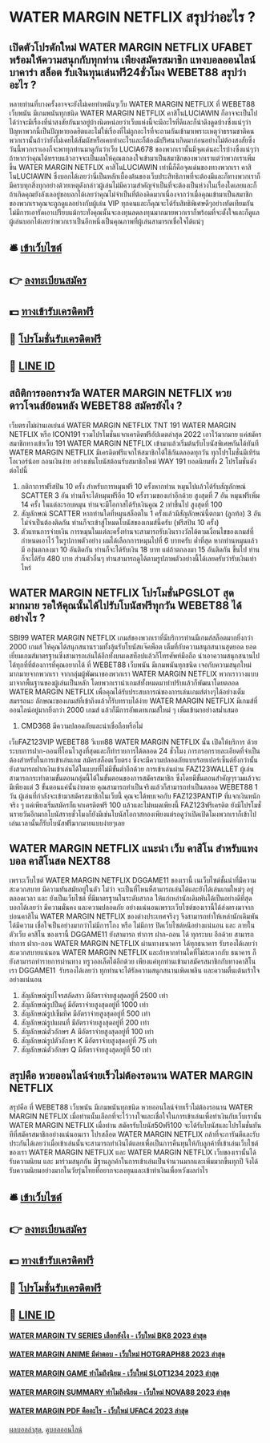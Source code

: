 # WATER MARGIN NETFLIX สรุปว่าอะไร ?
## เปิดตัวโปรดักใหม่ WATER MARGIN NETFLIX UFABET พร้อมให้ความสนุกกับทุกท่าน เพียงสมัครสมาชิก แทงบอลออนไลน์ บาคาร่า สล็อต รับเงินทุนเล่นฟรี24ชั่วโมง WEBET88 สรุปว่าอะไร ?
หลายท่านที่บางครั้งอาจจะยังไม่เคยทำพนันๆเว็บ WATER MARGIN NETFLIX ที่ WEBET88 เว็บพนัน มีเกมพนันทุกชนิด WATER MARGIN NETFLIX คาสิโนLUCIAWIN ก็อาจจะเป็นไปได้ว่าจะมีเรื่องที่น่าสงสัยกันมาอยู่บ้างนิดหน่อยว่าเว็บแห่งนี้จะมีอะไรที่ดีและก็น่าดึงดูดบ้างซึ่งแน่ๆว่าปัญหาพวกนี้เป็นปัญหายอดฮิตและไม่ใช่เรื่องที่ไม่ถูกอะไรที่จะถามกันเข้ามาเพราะเหตุว่าธรรมชาติคนพวกเรานั้นถ้าว่ายังไม่เคยได้สัมผัสหรือเคยทำอะไรและก็ต้องมีปริศนาเกิดมาก่อนอย่างไม่ต้องสงสัยซึ่งวันนี้พวกเราเองก็จะพาทุกท่านมาดูกันว่าเว็บ LUCIA678 ของพวกเรานั้นมีจุดเด่นอะไรบ้างซึ่งแน่ๆว่าถ้าหากว่าคุณได้ทราบแล้วอาจจะเป็นผลให้คุณตกลงใจเข้ามาเป็นสมาชิกของพวกเราแต่ว่าพวกเราเพิ่มขึ้น WATER MARGIN NETFLIX คาสิโนLUCIAWIN
เท่านี้ก็คือจุดเด่นของทางพวกเรา คาสิโนLUCIAWIN ซึ่งบอกได้เลยว่านี่เป็นหลักเบื้องต้นของเว็บประสิทธิภาพที่จะต้องมีและก็ทางพวกเราก็มีครบทุกสิ่งทุกอย่างด้วยเหตุดังกล่าวผู้เล่นไม่มีความสำคัญจำเป็นที่จะต้องเป็นห่วงในเรื่องใดเลยและก็ถ้าเกิดคุณยังลังเลอยู่ขอบอกได้เลยว่าคุณไม่จำเป็นที่ต้องคิดมากเนื่องจากว่าเมื่อคุณเข้ามาเป็นสมาชิกของพวกเราคุณจะถูกดูแลอย่างกับผู้เล่น VIP ทุกคนและก็คุณจะได้รับสิทธิพิเศษดีๆอย่างทัดเทียมกันไม่มีการเอารัดเอาเปรียบแม้กระทั่งคุณนั้นจะลงทุนลดลงทุนมากมายพวกเราก็พร้อมที่จะตั้งใจและก็ดูแลผู้เล่นบอกได้เลยว่าพวกเราเป็นอีกหนึ่งเป็นคุณภาพที่ผู้เล่นสามารถเชื่อใจได้แน่ๆ

## 🛎 [เข้าเว็บไซต์](https://bit.ly/3SdLNi2)
## 👉 [ลงทะเบียนสมัคร](https://bit.ly/3SdLNi2)
## 💵 [ทางเข้ารับเครดิตฟรี](https://bit.ly/3dyRKHj)
## 👑 [โปรโมชั่นรับเครดิตฟรี](https://bit.ly/3dyRKHj)
## 📱 [LINE ID](https://bit.ly/3dyRKHj)

## สถิติการออกรางวัล WATER MARGIN NETFLIX หวยดาวโจนส์ย้อนหลัง WEBET88 สมัครยังไง ?
เว็บตรงไม่ผ่านเอเย่นต์ WATER MARGIN NETFLIX TNT 191 WATER MARGIN NETFLIX หรือ ICON191 รวมโปรโมชั่นแจกเครดิตฟรีอัปเดตล่าสุด 2022 เอาไว้มากมาย แค่สมัครสมาชิกทางเข้าเว็บ 191 WATER MARGIN NETFLIX เข้ามาแล้วเริ่มต้นรับโบนัสพิเศษกันได้ทันที WATER MARGIN NETFLIX มีเครดิตฟรีแจกให้สมาชิกได้ใช้กันตลอดทุกวัน ทุกโปรโมชั่นมีเทิร์นโอเวอร์น้อย ถอนเงินง่าย อย่างเช่นโบนัสต้อนรับสมาชิกใหม่ WAY 191 ยอดนิยมทั้ง 2 โปรโมชั่นดังต่อไปนี้
1. กติกาการฟรีสปิน 10 ครั้ง สำหรับการหมุนฟรี 10 ครั้งหากท่าน หมุนไปแล้วได้รับสัญลักษณ์ SCATTER 3 อัน ท่านก็จะได้หมุนฟรีอีก 10 ครั้งรวมของเก่าอีกด้วย สูงสุดที่ 7 อัน หมุนฟรีเพิ่ม 14 ครั้ง ในแต่ละรอบหมุน ท่านจะมีโอกาสได้รับเงินคูณ 2 เท่าขึ้นไป สูงสุดที่ 100
2. สัญลักษณ์ SCATTER หากท่านใดที่หมุนสล็อตใน 1 ครั้งแล้วมีสัญลักษณ์นี้ตกมา (ลูกท้อ) 3 อัน ไม่จำเป็นต้องติดกัน ท่านก็จะเข้าสู่โหมดโบนัสของเกมส์นี้ครับ (ฟรีสปิน 10 ครั้ง)
3. ตัวแทนการจ่ายเงิน การหมุนในแต่ละครั้งท่านจะสามารถรับเงินรางวัลได้ตามเงื่อนไขของเกมส์ที่กำหนดเอาไว้ ในรูปภาพตัวอย่าง ผมได้เลือกการหมุนไปที่ 6 บาทครับ ต่ำที่สุด หากท่านหมุนแล้ว มี องุ่นตกลงมา 10 อันติดกัน ท่านก็จะได้รับเงิน 18 บาท แต่ถ้าตกลงมา 15 อันติดกัน ขึ้นไป ท่านก็จะได้รับ 480 บาท ส่วนตัวอื่นๆ ท่านสามารถดูได้ตามรูปภาพตัวอย่างนี้ได้เลยครับว่ารับเงินเท่าไหร่

## WATER MARGIN NETFLIX โปรโมชั่นPGSLOT สุดมากมาย รอให้คุณนั้นได้ไปรับโบนัสฟรีทุกวัน WEBET88 ได้อย่างไร ?
SBI99 WATER MARGIN NETFLIX เกมส์ของพวกเราที่มีบริการท่านมีเกมส์สล็อตมากยิ่งกว่า 2000 เกมส์ ให้คุณได้สนุกสนานรวมทั้งลุ้นรับโบนัสแจ๊คพ็อต เต็มที่กับความสนุกสนานสุดยอด ยอดเยี่ยมเกมส์มาตรฐานซึ่งสามารถเล่นได้อีกทั้งบนเดสท็อปแล้วก็โทรศัพท์มือถือ นำเอาความสนุกสนานไปได้ทุกที่ที่ต้องการที่คุณอยากได้ ที่ WEBET88 เว็บพนัน มีเกมพนันทุกชนิด เจอกับความสนุกใหม่มากมายจากพวกเรา จากกลุ่มผู้พัฒนาของพวกเรา WATER MARGIN NETFLIX พวกเราวางแบบมาจากพื้นฐานของผู้เล่นเป็นหลัก โดยพวกเรานำเกมส์ทั้งหมดมาทำปรับแล้วก็พัฒนาโดยตลอด WATER MARGIN NETFLIX เพื่อคุณได้รับประสบการณ์ของการเล่นเกมส์ต่างๆได้อย่างเต็มสมรรถนะ ลักษณะของเกมส์ที่เข้าถึงแล้วก็รับทราบได้ง่าย WATER MARGIN NETFLIX มีเกมส์ที่ออนไลน์อยู่มากยิ่งกว่า 2000 เกมส์ แล้วก็มีการอัพเดทเกมส์ใหม่ ๆ เพิ่มเข้ามาอย่างสม่ำเสมอ
1. CMD368 มีความปลอดภัยและน่าเชื่อถือหรือไม่

เว็บFAZ123VIP WEBET88 วีเบท88 WATER MARGIN NETFLIX นั้น เปิดให้บริการ ด้วยระบบการฝาก-ถอนที่โอนไวสูงที่สุดและก็ทำรายการได้ตลอด 24 ชั่วโมง การกรอกรายละเอียดที่จำเป็นต้องสำหรับในการเข้าเล่นเกม สมัครสล็อตเว็บตรง ซึ่งจะมีความปลอดภัยแบบร้อยเปอร์เซ็นต์ยิ่งกว่านั้นยังสามารถฝากเงินเข้าเล่นได้ในแบบที่ไม่มีขั้นต่ำอีกด้วย การเข้าเล่นผ่าน FAZ123WALLET ผู้เล่นสามารถกระทำตามขั้นตอนกลุ่มนี้ได้ในขั้นตอนของการสมัครสมาชิก ซึ่งโดยมีขั้นตอนสำคัญๆรวมแล้วจะมีเพียงแต่ 3 ขั้นตอนแค่นั้นง่ายดาย คุณสามารถทำเป็นจริงแล้วก็สามารถทำเป็นตลอด WEBET88 1 วัน ผู้เล่นที่กำลังจะเข้ามาสมัครสมาชิกในเว็บนี้ คุณจะได้พบเจอกับ FAZ123PANTIP ที่แจกเงินหนักจริง ๆ แค่เพียงเริ่มสมัครก็แจกเครดิตฟรี 100 แล้วและไม่หมดเพียงนี้ FAZ123ฟรีเครดิต ยังมีโปรโมชั่นรายวันอีกมากโบนัสรายชั่วโมงก็ยังมีเช่นโบนัสโอกาสทองเพียงแต่รอดูว่าเปิดเปิดโมงพวกเราก็เข้าไปเล่นเวลานั้นก็รับโบนัสฟรีมากมายแบบง่ายๆเลย

## WATER MARGIN NETFLIX แนะนำ เว็บ คาสิโน สำหรับแทงบอล คาสิโนสด NEXT88
เพราะเว็บไซต์ WATER MARGIN NETFLIX DGGAME11 ของเรานี้ เนเว็บไซต์ชั้นนำที่มีความสะดวกสบาย มีความทันสมัยอยู่ในตัว ไม่ว่า จะเป็นที่ไหนห็สามารถเล่นได้และยังได้เล่นเกมใหม่ๆ อยู่ตลอดเวลา และ ยังเป็นเว็บไซต์ ที่มีมาตรฐานในระดับสากล ให้แก่เหล่านักเดิมพันได้เป็นอย่างดีที่สุด บอกได้เลยว่า มีความมั่นคง และความปลอดภัย อย่างแน่นอนเพราะเว็บไซต์ของเรานี้ได้ส่งตรงมาจากบ่อนคาสิโน WATER MARGIN NETFLIX ของต่างประเทศจริงๆ จึงสามารถทำให้เหล่านักเดิมพันได้มีความ เชื่อใจเป็นอย่างมากว่าไม่มีการโกง หรือ ไม่มีการ ปิดเว็บไซต์หนีอย่างแน่นอน และ ภายในตัวเว็บ คาสิโน ของเรานี้ DGGAME11 ยังสามารถ ทำการ ฝาก-ถอน ได้ ทุกระบบ อีกด้วย สามารถทำการ ฝาก-ถอน WATER MARGIN NETFLIX ผ่านทางธนาคาร ได้ทุกธนาคาร รับรองได้เลยว่า สะดวกสบายแน่นอน WATER MARGIN NETFLIX และถ้าหากท่านใดที่ไม่สะดวกกับ ธนาคาร ก็ยังสามารถทำรายการผ่านทาง ทรูวอลเล็ตได้อีกด้วย เพียงแค่ทุกท่านเข้ามาสมัครสมาชิกกับทางคาสิโนเรา DGGAME11  รับรองได้เลยว่า ทุกท่านจะได้รัลความสนุกสนานเพิดเพลิน และความตื่นเต้นเร้าใจอย่างแน่นอน
1. สัญลักษณ์รูปโจรสลัดสาว มีอัตราจ่ายสูงสุดอยู่ที่ 2500 เท่า
2. สัญลักษณ์รูปปืนคู่ มีอัตราจ่ายสูงสุดอยู่ที่ 1000 เท่า
3. สัญลักษณ์รูปเข็มทิศ มีอัตราจ่ายสูงสุดอยู่ที่ 500 เท่า
4. สัญลักษณ์รูปแผนที่ มีอัตราจ่ายสูงสุดอยู่ที่ 200 เท่า
5. สัญลักษณ์ตัวอักษร A มีอัตราจ่ายสูงสุดอยู่ที่ 100 เท่า
6. สัญลักษณ์รูปตัวอักษร K มีอัตราจ่ายสูงสุดอยู่ที่ 75 เท่า
7. สัญลักษณ์ตัวอักษร Q มีอัตราจ่ายสูงสุดอยู่ที่ 50 เท่า

## สรุปคือ หวยออนไลน์จ่ายเร็วไม่ต้องรอนาน WATER MARGIN NETFLIX
สรุปคือ ที่ WEBET88 เว็บพนัน มีเกมพนันทุกชนิด หวยออนไลน์จ่ายเร็วไม่ต้องรอนาน WATER MARGIN NETFLIX เมื่อท่านนั้นเลือกที่จะไว้วางใจและเชื่อใจในการเข้าเล่นเพื่อทำเงินกับเว็บเรานั้น WATER MARGIN NETFLIX เมื่อท่าน สมัครรับโบนัส50ฟรี100 จะได้รับโบนัสและโปรโมชั่นทันทีที่สมัครสมาชิกอย่างแน่นอนเรา โปรสล็อต WATER MARGIN NETFLIX กล้าที่จะการันตีและรับประกันได้เลยว่าเมื่อเข้าเล่นนั้นจะสามารถทำเงินได้แลยเพื่อเป็นการคืนทุนให้กับลูกค้าที่เข้าเล่นเว็บไซต์ของเรา WATER MARGIN NETFLIX และ WATER MARGIN NETFLIX เว็บของเรานั้นได้รับความนิยม และ มาร่วมสนุกกัน มีฐานลูกค้าในการเข้าเล่นเป็นจำนวนมากและเพิ่มมากขึ้นทุกปี จึงได้รับความนิยมอย่างมากในวัยรุ่นไทยที่อยากจะลงทุนและเข้าทำเงินเพื่อหวังผลกำไร

## 🛎 [เข้าเว็บไซต์](https://bit.ly/3SdLNi2)
## 👉 [ลงทะเบียนสมัคร](https://bit.ly/3SdLNi2)
## 💵 [ทางเข้ารับเครดิตฟรี](https://bit.ly/3dyRKHj)
## 👑 [โปรโมชั่นรับเครดิตฟรี](https://bit.ly/3dyRKHj)
## 📱 [LINE ID](https://bit.ly/3dyRKHj)

#### [WATER MARGIN TV SERIES เลือกยังไง - เว็บใหม่ BK8 2023 ล่าสุด](https://atom.io/themes/water%20margin%20tv%20series%20เลือกยังไง%20-%20เว็บใหม่%20bk8%202023%20ล่าสุด)
#### [WATER MARGIN ANIME มีคำตอบ - เว็บใหม่ HOTGRAPH88 2023 ล่าสุด](https://atom.io/themes/water%20margin%20anime%20มีคำตอบ%20-%20เว็บใหม่%20hotgraph88%202023%20ล่าสุด)
#### [WATER MARGIN GAME ทำไมถึงนิยม - เว็บใหม่ SLOT1234 2023 ล่าสุด](https://atom.io/themes/water%20margin%20game%20ทำไมถึงนิยม%20-%20เว็บใหม่%20slot1234%202023%20ล่าสุด)
#### [WATER MARGIN SUMMARY ทำไมถึงนิยม - เว็บใหม่ NOVA88 2023 ล่าสุด](https://atom.io/themes/water%20margin%20summary%20ทำไมถึงนิยม%20-%20เว็บใหม่%20nova88%202023%20ล่าสุด)
#### [WATER MARGIN PDF คืออะไร - เว็บใหม่ UFAC4 2023 ล่าสุด](https://atom.io/themes/water%20margin%20pdf%20คืออะไร%20-%20เว็บใหม่%20ufac4%202023%20ล่าสุด)

[ผลบอลล่าสุด](https://siamsport.tv "ผลบอลล่าสุด"), [ดูบอลออนไลน์](https://siamsport.tv/ดูบอลสด "ดูบอลออนไลน์")